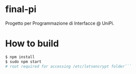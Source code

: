 # final-pi
Progetto per Programmazione di Interfacce @ UniPi.

# How to build
```bash
$ npm install
$ sudo npm start
# root required for accessing /etc/letsencrypt folder```

